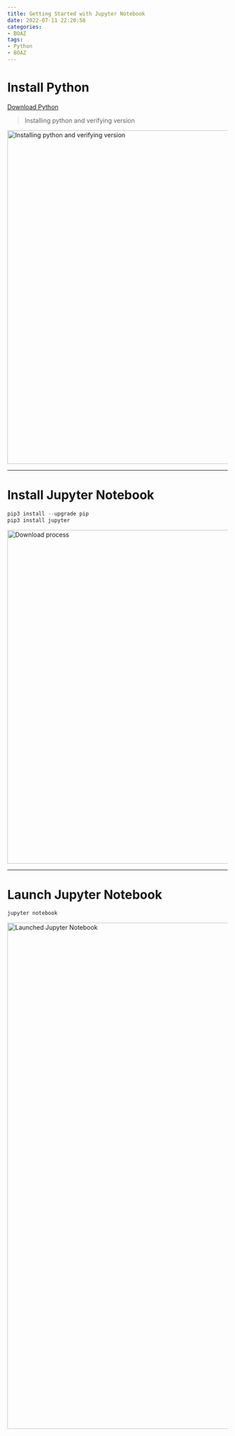 ```yaml
---
title: Getting Started with Jupyter Notebook
date: 2022-07-11 22:20:58
categories:
- BOAZ
tags:
- Python
- BOAZ
---
```

# Install Python

[Download Python](https://www.python.org/downloads/macos/)

> Installing python and verifying version

<img width="762" alt="Installing python and verifying version" src="https://user-images.githubusercontent.com/42334717/178275278-66d25969-1daf-4495-b106-5c8655f35249.png">

<!-- More -->

***

# Install Jupyter Notebook

~~~python
pip3 install --upgrade pip
pip3 install jupyter
~~~

<img width="762" alt="Download process" src="https://user-images.githubusercontent.com/42334717/178275833-77068ed2-e44b-46f5-9886-c8aba6625dc9.png">

***

# Launch Jupyter Notebook

~~~python
jupyter notebook
~~~

<img width="1156" alt="Launched Jupyter Notebook" src="https://user-images.githubusercontent.com/42334717/178277174-609337f4-a63f-45cf-88ae-35dfc6b14361.png">